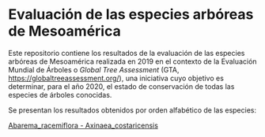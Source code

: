 # Evaluación de las especies arbóreas de Mesoamérica

Este repositorio contiene los resultados de la evaluación de las especies arbóreas de Mesoamérica realizada en 2019 en el contexto de la Evaluación Mundial de Árboles o _Global Tree Assessment_ (GTA, https://globaltreeassessment.org/), una iniciativa cuyo objetivo es determinar, para el año 2020, el estado de conservación de todas las especies de árboles conocidas.

Se presentan los resultados obtenidos por orden alfabético de las especies:

[Abarema_racemiflora - Axinaea_costaricensis](https://evaluacion-arboles-mesoamerica.github.io/Abarema_racemiflora-Axinaea_costaricensis.html)
